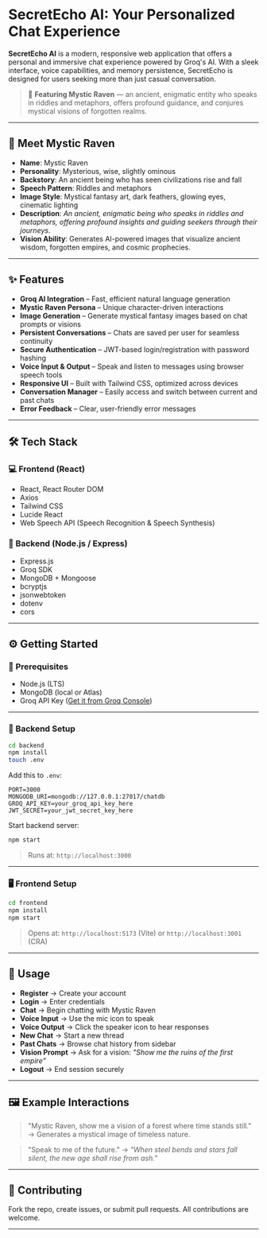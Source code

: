 
# **SecretEcho AI: Your Personalized Chat Experience**

**SecretEcho AI** is a modern, responsive web application that offers a personal and immersive chat experience powered by Groq's AI. With a sleek interface, voice capabilities, and memory persistence, SecretEcho is designed for users seeking more than just casual conversation.

> 🔮 **Featuring Mystic Raven** — an ancient, enigmatic entity who speaks in riddles and metaphors, offers profound guidance, and conjures mystical visions of forgotten realms.

---

## 🌌 Meet Mystic Raven

* **Name**: Mystic Raven
* **Personality**: Mysterious, wise, slightly ominous
* **Backstory**: An ancient being who has seen civilizations rise and fall
* **Speech Pattern**: Riddles and metaphors
* **Image Style**: Mystical fantasy art, dark feathers, glowing eyes, cinematic lighting
* **Description**: *An ancient, enigmatic being who speaks in riddles and metaphors, offering profound insights and guiding seekers through their journeys.*
* **Vision Ability**: Generates AI-powered images that visualize ancient wisdom, forgotten empires, and cosmic prophecies.

---

## ✨ Features

* **Groq AI Integration** – Fast, efficient natural language generation
* **Mystic Raven Persona** – Unique character-driven interactions
* **Image Generation** – Generate mystical fantasy images based on chat prompts or visions
* **Persistent Conversations** – Chats are saved per user for seamless continuity
* **Secure Authentication** – JWT-based login/registration with password hashing
* **Voice Input & Output** – Speak and listen to messages using browser speech tools
* **Responsive UI** – Built with Tailwind CSS, optimized across devices
* **Conversation Manager** – Easily access and switch between current and past chats
* **Error Feedback** – Clear, user-friendly error messages

---

## 🛠️ Tech Stack

### 💻 Frontend (React)

* React, React Router DOM
* Axios
* Tailwind CSS
* Lucide React
* Web Speech API (Speech Recognition & Speech Synthesis)

### 🔧 Backend (Node.js / Express)

* Express.js
* Groq SDK
* MongoDB + Mongoose
* bcryptjs
* jsonwebtoken
* dotenv
* cors

---

## ⚙️ Getting Started

### 📌 Prerequisites

* Node.js (LTS)
* MongoDB (local or Atlas)
* Groq API Key ([Get it from Groq Console](https://console.groq.com))

---

### 📁 Backend Setup

```bash
cd backend
npm install
touch .env
```

Add this to `.env`:

```env
PORT=3000
MONGODB_URI=mongodb://127.0.0.1:27017/chatdb
GROQ_API_KEY=your_groq_api_key_here
JWT_SECRET=your_jwt_secret_key_here
```

Start backend server:

```bash
npm start
```

> Runs at: `http://localhost:3000`

---

### 🖥️ Frontend Setup

```bash
cd frontend
npm install
npm start
```

> Opens at: `http://localhost:5173` (Vite) or `http://localhost:3001` (CRA)

---

## 🧪 Usage

* **Register** → Create your account
* **Login** → Enter credentials
* **Chat** → Begin chatting with Mystic Raven
* **Voice Input** → Use the mic icon to speak
* **Voice Output** → Click the speaker icon to hear responses
* **New Chat** → Start a new thread
* **Past Chats** → Browse chat history from sidebar
* **Vision Prompt** → Ask for a vision: *"Show me the ruins of the first empire"*
* **Logout** → End session securely

---

## 🖼️ Example Interactions

> "Mystic Raven, show me a vision of a forest where time stands still."
> → Generates a mystical image of timeless nature.

> "Speak to me of the future."
> → *"When steel bends and stars fall silent, the new age shall rise from ash."*

---

## 🤝 Contributing

Fork the repo, create issues, or submit pull requests. All contributions are welcome.

---


